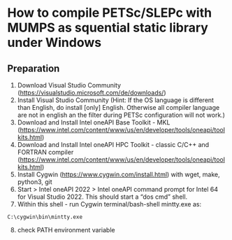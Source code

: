 # How to compile PETSc/SLEPc with MUMPS as squential static library under Windows

## Preparation
1. Download Visual Studio Community (https://visualstudio.microsoft.com/de/downloads/)
2. Install Visual Studio Community (Hint: If the OS language is different than English, do install [only] English. Otherwise all compiler language are not in english an the filter during PETSc configuration will not work.)
3. Download and Install Intel oneAPI Base Toolkit - MKL (https://www.intel.com/content/www/us/en/developer/tools/oneapi/toolkits.html)
4. Download and Install Intel oneAPI HPC Toolkit - classic C/C++ and FORTRAN compiler (https://www.intel.com/content/www/us/en/developer/tools/oneapi/toolkits.html)
5. Install Cygwin (https://www.cygwin.com/install.html) with wget, make, python3, git
6. Start > Intel oneAPI 2022 > Intel oneAPI command prompt for Intel 64 for Visual Studio 2022. This should start a “dos cmd” shell.
7. Within this shell - run Cygwin terminal/bash-shell mintty.exe as:
```
C:\cygwin\bin\mintty.exe
```
8. check PATH environment variable 
